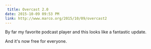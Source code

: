 ```yaml
---
 title: Overcast 2.0
date: 2015-10-09 09:53 PM
link: http://www.marco.org/2015/10/09/overcast2
---
```


By far my favorite podcast player and this looks like a fantastic update.

And it's now free for everyone.